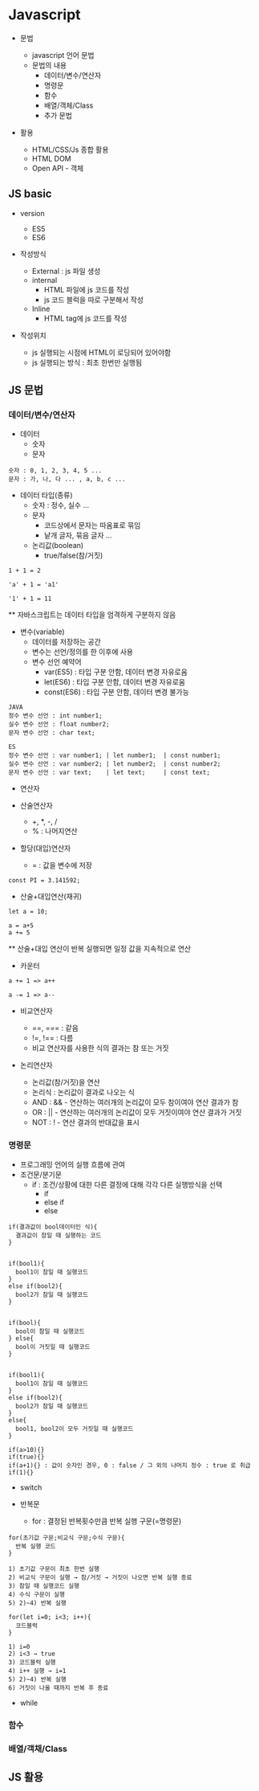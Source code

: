 # Javascript

- 문법
  - javascript 언어 문법
  - 문법의 내용
    - 데이터/변수/연산자
    - 명령문
    - 함수
    - 배열/객체/Class
    - 추가 문법

- 활용
  - HTML/CSS/Js 종합 활용
  - HTML DOM
  - Open API - 객체

## JS basic

- version
  - ES5
  - ES6

- 작성방식
  - External : js 파일 생성
  - internal
    - HTML 파일에 js 코드를 작성
    - js 코드 블럭을 따로 구분해서 작성
  - Inline 
    - HTML tag에 js 코드를 작성

- 작성위치
  - js 실행되는 시점에 HTML이 로딩되어 있어야함 
  - js 실행되는 방식 : 최초 한번만 실행됨

## JS 문법

### 데이터/변수/연산자

- 데이터
  - 숫자
  - 문자
```
숫자 : 0, 1, 2, 3, 4, 5 ...
문자 : 가, 나, 다 ... , a, b, c ...
```

- 데이터 타입(종류)
  - 숫자 : 정수, 실수 ...
  - 문자
    - 코드상에서 문자는 따옴표로 묶임
    - 낱개 글자, 묶음 글자 ...
  - 논리값(boolean)
    - true/false(참/거짓)
``` 
1 + 1 = 2

'a' + 1 = 'a1'

'1' + 1 = 11
```

** 자바스크립트는 데이터 타입을 엄격하게 구분하지 않음 

- 변수(variable)
  - 데이터를 저장하는 공간
  - 변수는 선언/정의를 한 이후에 사용
  - 변수 선언 예약어
    - var(ES5) : 타입 구분 안함, 데이터 변경 자유로움
    - let(ES6) : 타입 구분 안함, 데이터 변경 자유로움
    - const(ES6) : 타입 구분 안함, 데이터 변경 불가능

```
JAVA
정수 변수 선언 : int number1;
실수 변수 선언 : float number2;
문자 변수 선언 : char text;

ES
정수 변수 선언 : var number1; | let number1;  | const number1;
실수 변수 선언 : var number2; | let number2;  | const number2;
문자 변수 선언 : var text;    | let text;     | const text;
```

- 연산자

- 산술연산자
  - +, *, -, /
  - % : 나머지연산

- 할당(대입)연산자
  - = : 값을 변수에 저장
```
const PI = 3.141592;
```

- 산술+대입연산(재귀)
```
let a = 10;

a = a+5
a += 5
```
** 산술+대입 연산이 반복 실행되면 일정 값을 지속적으로 연산

- 카운터
```
a += 1 => a++

a -= 1 => a--
```

- 비교연산자
  -  ==, === : 같음
  -  !=, !== : 다름
  - 비교 연산자를 사용한 식의 결과는 참 또는 거짓

- 논리연산자
  - 논리값(참/거짓)을 연산
  - 논리식 : 논리값이 결과로 나오는 식
  - AND : && - 연산하는 여러개의 논리값이 모두 참이여야 연산 결과가 참
  - OR : || - 연산하는 여러개의 논리값이 모두 거짓이여야 연산 결과가 거짓
  - NOT : ! - 연산 결과의 반대값을 표시

### 명령문

- 프로그래밍 언어의 실행 흐름에 관여
- 조건문/분기문
  - if : 조건/상황에 대한 다른 결정에 대해 각각 다른 실행방식을 선택
    - if
    - else if
    - else
```
if(결과값이 bool데이터인 식){
  결과값이 참일 때 실행하는 코드
}


if(bool1){
  bool1이 참일 때 실행코드
} 
else if(bool2){
  bool2가 참일 때 실행코드
}


if(bool){
  bool이 참일 때 실행코드
} else{
  bool이 거짓일 때 실행코드
}


if(bool1){
  bool1이 참일 때 실행코드
}
else if(bool2){
  bool2가 참일 때 실행코드
}
else{
  bool1, bool2이 모두 거짓일 때 실행코드
}
```
```
if(a>10){}
if(true){}
if(a+1){} : 값이 숫자인 경우, 0 : false / 그 외의 나머지 정수 : true 로 취급
if(1){}
```

  - switch

- 반복문
  - for : 결정된 반복횟수만큼 반복 실행 구문(=명령문)
```
for(초기값 구문;비교식 구문;수식 구문){
  반복 실행 코드
}

1) 초기값 구문이 최초 한번 실행
2) 비교식 구문이 실행 → 참/거짓 → 거짓이 나오면 반복 실행 종료
3) 참일 때 실행코드 실행
4) 수식 구문이 실행
5) 2)~4) 반복 실행
```
```
for(let i=0; i<3; i++){
  코드블럭
}

1) i=0
2) i<3 → true
3) 코드블럭 실행
4) i++ 실행 → i=1
5) 2)~4) 반복 실행
6) 거짓이 나올 때까지 반복 후 종료
```

  - while

### 함수

### 배열/객채/Class

## JS 활용